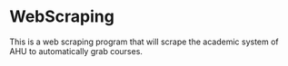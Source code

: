 # WebScraping

This is a web scraping program that will scrape the academic system of AHU to automatically grab courses.
